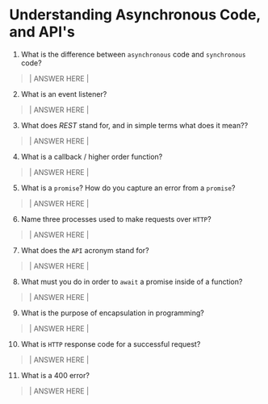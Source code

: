 # Understanding Asynchronous Code, and API's
01. What is the difference between `asynchronous` code and `synchronous` code?

  > | ANSWER HERE |

02. What is an event listener?

  > | ANSWER HERE |

03. What does *REST* stand for, and in simple terms what does it mean??

  > | ANSWER HERE |

04. What is a callback / higher order function?

  > | ANSWER HERE |

05. What is a `promise`? How do you capture an error from a `promise`?

  > | ANSWER HERE |

06. Name three processes used to make requests over `HTTP`?

  > | ANSWER HERE |

07. What does the `API` acronym stand for?

  > | ANSWER HERE |

08. What must you do in order to `await` a promise inside of a function?

  > | ANSWER HERE |

09. What is the purpose of encapsulation in programming?

  > | ANSWER HERE |

10. What is `HTTP` response code for a successful request?

  > | ANSWER HERE |

11. What is a 400 error?

  > | ANSWER HERE |
